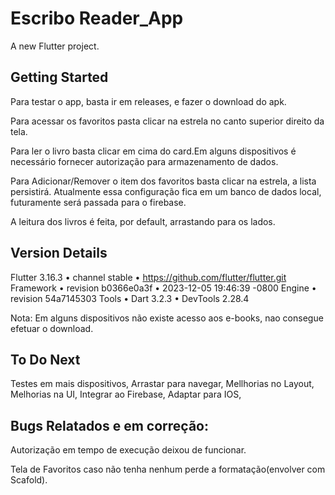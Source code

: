 # Escribo Reader_App

A new Flutter project.

## Getting Started

Para testar o app, basta ir em releases, e fazer o download do apk.

Para acessar os favoritos pasta clicar na estrela no canto superior direito da tela.

Para ler o livro basta clicar em cima do card.Em alguns dispositivos é necessário fornecer autorização para armazenamento de dados.

Para Adicionar/Remover o item dos favoritos basta clicar na estrela, a lista persistirá.
Atualmente essa configuração fica em um banco de dados local, futuramente será passada para o firebase.

A leitura dos livros é feita, por default, arrastando para os lados.

## Version Details

Flutter 3.16.3 • channel stable • https://github.com/flutter/flutter.git
Framework • revision b0366e0a3f • 2023-12-05 19:46:39 -0800
Engine • revision 54a7145303
Tools • Dart 3.2.3 • DevTools 2.28.4

Nota: Em alguns dispositivos não existe acesso aos e-books, nao consegue efetuar o download.

## To Do Next

Testes em mais dispositivos,
Arrastar para navegar,
Mellhorias no Layout,
Melhorias na UI,
Integrar ao Firebase,
Adaptar para IOS,

## Bugs Relatados e em correção:

Autorização em tempo de execução deixou de funcionar.

Tela de Favoritos caso não tenha nenhum perde a formatação(envolver com Scafold).
